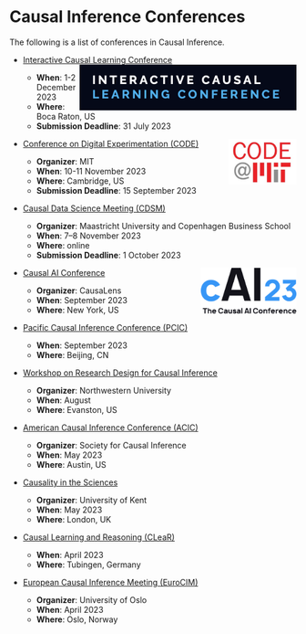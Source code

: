 # Causal Inference Conferences

The following is a list of conferences in Causal Inference.

- [Interactive Causal Learning Conference <img align="right" height="80" src="img/conferences/iclc.png">](http://interactivecausallearning.com/2023/)
  - **When**: 1-2 December 2023
  - **Where**: Boca Raton, US
  - **Submission Deadline**: 31 July 2023

- [Conference on Digital Experimentation (CODE) <img align="right" height="80" src="img/conferences/code.jpeg">](https://ide.mit.edu/events/2023-conference-on-digital-experimentation-mit-codemit/)
  - **Organizer**: MIT
  - **When**: 10-11 November 2023
  - **Where**: Cambridge, US
  - **Submission Deadline**: 15 September 2023
 
- [Causal Data Science Meeting (CDSM)](https://www.causalscience.org/meeting/)
  - **Organizer**: Maastricht University and Copenhagen Business School
  - **When**:  7–8 November 2023
  - **Where**: online
  - **Submission Deadline**: 1 October 2023

- [Causal AI Conference <img align="right" height="80" src="img/conferences/cai.png">](https://www.causalaiconference.com/)
  - **Organizer**: CausaLens
  - **When**: September 2023
  - **Where**: New York, US

- [Pacific Causal Inference Conference (PCIC)](https://sci-info.org/annual-meeting/)
  - **When**: September 2023
  - **Where**: Beijing, CN

- [Workshop on Research Design for Causal Inference](https://www.law.northwestern.edu/research-faculty/events/conferences/causalinference/)
  - **Organizer**: Northwestern University
  - **When**: August
  - **Where**: Evanston, US

- [American Causal Inference Conference (ACIC)](https://sci-info.org/annual-meeting/)
  - **Organizer**: Society for Causal Inference
  - **When**: May 2023
  - **Where**: Austin, US

- [Causality in the Sciences](https://blogs.kent.ac.uk/jonw/conferences/cits/)
  - **Organizer**: University of Kent
  - **When**: May 2023
  - **Where**: London, UK

- [Causal Learning and Reasoning (CLeaR)](https://www.cclear.cc/)
  - **When**: April 2023
  - **Where**: Tubingen, Germany

- [European Causal Inference Meeting (EuroCIM)](https://www.eurocim.org/)
  - **Organizer**: University of Oslo
  - **When**: April 2023
  - **Where**: Oslo, Norway
